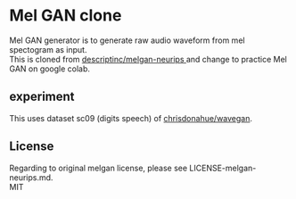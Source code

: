#  Mel GAN clone   

Mel GAN generator is to generate raw audio waveform from mel spectogram as input.  
This is cloned from  [descriptinc/melgan-neurips ](https://github.com/descriptinc/melgan-neurips) and change to practice Mel GAN on google colab.  


## experiment  

This uses dataset sc09 (digits speech) of [chrisdonahue/wavegan](https://github.com/chrisdonahue/wavegan).   

## License  

Regarding to original melgan license, please see LICENSE-melgan-neurips.md.  
MIT  

